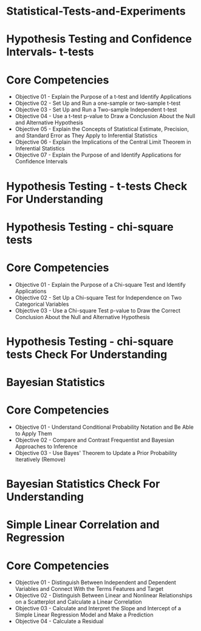 # Statistical-Tests-and-Experiments
 # Hypothesis Testing and Confidence Intervals- t-tests
# Core Competencies
- Objective 01 - Explain the Purpose of a t-test and Identify Applications
- Objective 02 - Set Up and Run a one-sample or two-sample t-test
- Objective 03 - Set Up and Run a Two-sample Independent t-test
- Objective 04 - Use a t-test p-value to Draw a Conclusion About the Null and Alternative Hypothesis
- Objective 05 - Explain the Concepts of Statistical Estimate, Precision, and Standard Error as They Apply to Inferential Statistics
- Objective 06 - Explain the Implications of the Central Limit Theorem in Inferential Statistics
- Objective 07 - Explain the Purpose of and Identify Applications for Confidence Intervals

# Hypothesis Testing - t-tests Check For Understanding
# Hypothesis Testing - chi-square tests
# Core Competencies
- Objective 01 - Explain the Purpose of a Chi-square Test and Identify Applications
- Objective 02 - Set Up a Chi-square Test for Independence on Two Categorical Variables
- Objective 03 - Use a Chi-square Test p-value to Draw the Correct Conclusion About the Null and Alternative Hypothesis

# Hypothesis Testing - chi-square tests Check For Understanding
# Bayesian Statistics
# Core Competencies
- Objective 01 - Understand Conditional Probability Notation and Be Able to Apply Them
- Objective 02 - Compare and Contrast Frequentist and Bayesian Approaches to Inference
- Objective 03 - Use Bayes' Theorem to Update a Prior Probability Iteratively (Remove)
  
# Bayesian Statistics Check For Understanding
#  Simple Linear Correlation and Regression
# Core Competencies
- Objective 01 - Distinguish Between Independent and Dependent Variables and Connect With the Terms Features and Target
- Objective 02 - Distinguish Between Linear and Nonlinear Relationships on a Scatterplot and Calculate a Linear Correlation
- Objective 03 - Calculate and Interpret the Slope and Intercept of a Simple Linear Regression Model and Make a Prediction
- Objective 04 - Calculate a Residual
